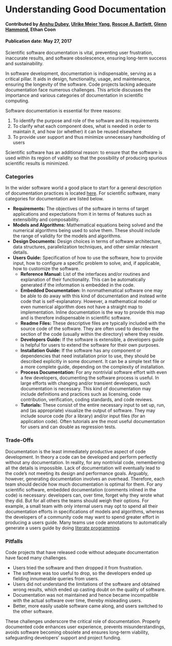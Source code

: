 # Understanding Good Documentation

#### Contributed by [Anshu Dubey](https://github.com/adubey64), [Ulrike Meier Yang](https://github.com/ulrikeyang), [Roscoe A. Bartlett](https://github.com/bartlettroscoe), [Glenn Hammond](https://github.com/ghammond86), Ethan Coon

#### Publication date: May 27, 2017

<!-- deck start -->
Scientific software documentation is vital, preventing user frustration, inaccurate results, and software obsolescence, ensuring long-term success and  sustainability.
<!-- deck end -->

In software development, documentation is indispensable, serving as a critical pillar. It aids in design, functionality, usage, and maintenance, ensuring the longevity of the software. Code projects lacking adequate documentation face numerous challenges. This article discusses the importance and various categories of documentation in scientific computing.

Software documentation is essential for three reasons:
  1. To identify the purpose and role of the software and its requirements
  2. To clarify what each component does, what is needed in order to maintain it, and how (or whether) it can be reused elsewhere
  3. To provide user support and thus minimize unnecessary handholding of users

Scientific software has an additional reason: to ensure that the software is used within its region
of validity so that the possibility of producing spurious scientific results is minimized.

### Categories
  In the wider software world a good place to start for a general description of documentation practices is located [here](https://en.wikipedia.org/wiki/Software_documentation). For scientific software, many categories for documentation are listed below.<br>
* **Requirements:** The objectives of the software in terms of target applications and
expectations from it in terms of features such as extensibility and composability.
* **Models and Algorithms:** Mathematical equations being solved and the numerical
algorithms being used to solve them. These should include the range of validity for the
models and algorithms.
* **Design Documents:** Design choices in terms of software architecture, data structures,
parallelization techniques, and other similar relevant details.
* **Users Guide:** Specification of how to use the software, how to provide input, how to
configure a specific problem to solve, and, if applicable, how to customize the software.
  * **Reference Manual:** List of the interfaces and/or routines and explanation of their
functionality. This can be automatically generated if the information is embedded in the
code.
  * **Embedded Documentation:** In nonmathematical software one may be able to do away
with this kind of documentation and instead write code that is self-explanatory.
However, a mathematical model or even numerical algorithm does not have a straight map to
implementation. Inline documentation is the way to provide this map and is therefore
indispensable in scientific software.
  * **Readme Files:** These descriptive files are typically included with the source code of the software. They are often used to describe the section of the code (usually within the directory) where they reside.
  * **Developers Guide:** If the software is extensible, a developers guide is helpful for users to extend the software for their own purposes.
  * **Installation Guide:** If the software has any component or dependencies that need installation prior to use, they should be described explicitly in some document. It can be a simple text file or a more complete guide, depending on the complexity of installation.
  * **Process Documentation:** For any nontrivial software effort with even a few developers,
documenting the software process is useful. In large efforts with changing and/or transient developers, such documentation is necessary. This kind of documentation may include definitions and practices such as licensing, code contribution, verification, coding standards, and code reviews.
  * **Tutorials:** These consist of the entire necessary input to set up, run, and (as
appropriate) visualize the output of software. They may include source code (for a
library) and/or input files (for an application code). Often tutorials are the most useful
documentation for users and can double as regression tests.<br>

### Trade-Offs
Documentation is the least immediately productive aspect of code development. In
theory a code can be developed and perform perfectly without any documentation. In reality, for
any nontrivial code, remembering all the details is impossible. Lack of documentation will
eventually lead to the code’s not meeting its design and performance goals. Arguably, however,
generating documentation involves an overhead. Therefore, each team should decide how
much documentation is optimal for them. For any scientific software, embedded documentation
(comments inlined in the code) is necessary: developers can, over time, forget why they wrote
what they did. But for all others the teams should weigh their options. For example, a small
team with only internal users may opt to spend all their documentation efforts in specifications of
models and algorithms, whereas the developers of a community code may want to spend
greater effort in producing a users guide. Many teams use code annotations to automatically
generate a users guide by doing [literate programming](https://www-cs-faculty.stanford.edu/~knuth/lp.html).

### Pitfalls
Code projects that have released code without adequate documentation have faced
many challenges.
* Users tried the software and then dropped it from frustration.
* The software was too useful to drop, so the developers ended up fielding innumerable
queries from users.
* Users did not understand the limitations of the software and obtained wrong results,
which ended up casting doubt on the quality of software.
* Documentation was not maintained and hence became incompatible with the actual
software over time, thereby misleading users.
* Better, more easily usable software came along, and users switched to the other
software.

These challenges underscore the critical role of documentation. Properly documented code enhances user experience, prevents misunderstandings, avoids software becoming obsolete and ensures long-term viability, safeguarding developers' support and project funding.

<!---
Publish: yes
Pinned: no
Track: how to
Topics: documentation
--->










